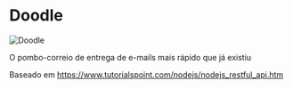 # Doodle

![Doodle](https://pbs.twimg.com/media/CWZemqxWIAI9Ekg.jpg "Doodle")

O pombo-correio de entrega de e-mails mais rápido que já existiu

Baseado em https://www.tutorialspoint.com/nodejs/nodejs_restful_api.htm
